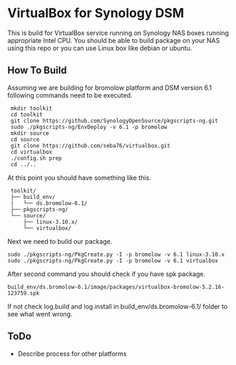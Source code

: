 # VirtualBox for Synology DSM

This is build for VirtualBox service running on Synology NAS boxes running appropriate Intel CPU. You 
should be able to build package on your NAS using this repo or you can use Linux box like debian or ubuntu.

## How To Build

Assuming we are building for bromolow platform and DSM version 6.1 following commands need to be executed.

```
 mkdir toolkit
 cd toolkit
 git clone https://github.com/SynologyOpenSource/pkgscripts-ng.git
 sudo ./pkgscripts-ng/EnvDeploy -v 6.1 -p bromolow
 mkdir source
 cd source
 git clone https://github.com/seba76/virtualbox.git
 cd virtualbox
 ./config.sh prep
 cd ../..
```
 
 At this point you should have something like this.
```
 toolkit/
 ├── build_env/
 |   └── ds.bromolow-6.1/
 ├── pkgscripts-ng/
 └── source/
     ├── linux-3.10.x/         
     └── virtualbox/ 
```

Next we need to build our package.
	 
```
sudo ./pkgscripts-ng/PkgCreate.py -I -p bromolow -v 6.1 linux-3.10.x
sudo ./pkgscripts-ng/PkgCreate.py -I -p bromolow -v 6.1 virtualbox
```

After second command you should check if you have spk package.

```
build_env/ds.bromolow-6.1/image/packages/virtualbox-bromolow-5.2.16-123759.spk 
```
If not check log.build and log.install in build_env/ds.bromolow-6.1/ folder to see what went wrong.

## ToDo
- Describe process for other platforms
